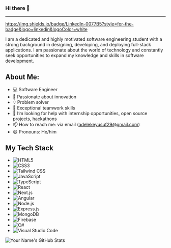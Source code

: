 ### Hi there 👋
---
https://img.shields.io/badge/LinkedIn-0077B5?style=for-the-badge&logo=linkedin&logoColor=white

I am a dedicated and highly motivated software engineering student with a strong background in designing, developing, and deploying full-stack applications. I am passionate about the world of technology and constantly seek opportunities to expand my knowledge and skills in software development.

## About Me:
- 💻 Software Engineer
- 🚀 Passionate about innovation
- 💡 Problem solver 
- 🤝 Exceptional teamwork skills
- 🤔 I’m looking for help with internship opportunities, open source projects, hackathons
- 📫 How to reach me: via email (adelekeyusuf29@gmail.com)
- 😄 Pronouns: He/him


## My Tech Stack

- ![HTML5](https://img.shields.io/badge/HTML5-E34F26?style=for-the-badge&logo=html5&logoColor=white)
- ![CSS3](https://img.shields.io/badge/CSS3-1572B6?style=for-the-badge&logo=css3&logoColor=white)
- ![Tailwind CSS](https://img.shields.io/badge/Tailwind_CSS-38B2AC?style=for-the-badge&logo=tailwind-css&logoColor=white)
- ![JavaScript](https://img.shields.io/badge/JavaScript-323330?style=for-the-badge&logo=javascript&logoColor=F7DF1E)
- ![TypeScript](https://img.shields.io/badge/TypeScript-007ACC?style=for-the-badge&logo=typescript&logoColor=white)
- ![React](https://img.shields.io/badge/React-20232A?style=for-the-badge&logo=react&logoColor=61DAFB)
- ![Next.js](https://img.shields.io/badge/next%20js-000000?style=for-the-badge&logo=nextdotjs&logoColor=white)
- ![Angular](https://img.shields.io/badge/Angular-DD0031?style=for-the-badge&logo=angular&logoColor=white)
- ![Node.js](https://img.shields.io/badge/Node%20js-339933?style=for-the-badge&logo=nodedotjs&logoColor=white)
- ![Express.js](https://img.shields.io/badge/Express%20js-000000?style=for-the-badge&logo=express&logoColor=white)
- ![MongoDB](https://img.shields.io/badge/MongoDB-4EA94B?style=for-the-badge&logo=mongodb&logoColor=white)
- ![Firebase](https://img.shields.io/badge/firebase-ffca28?style=for-the-badge&logo=firebase&logoColor=black)
- ![C#](https://img.shields.io/badge/C%23-239120?style=for-the-badge&logo=c-sharp&logoColor=white)
- ![Visual Studio Code](https://img.shields.io/badge/VSCode-0078D4?style=for-the-badge&logo=visual%20studio%20code&logoColor=white)


![Your Name's GitHub Stats](https://github-readme-stats.vercel.app/api?username=y-adeleke&show_icons=true)


